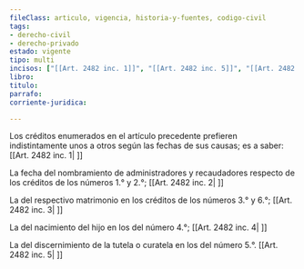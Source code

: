 ```yaml
---
fileClass: articulo, vigencia, historia-y-fuentes, codigo-civil
tags:
- derecho-civil
- derecho-privado
estado: vigente
tipo: multi
incisos: ["[[Art. 2482 inc. 1]]", "[[Art. 2482 inc. 5]]", "[[Art. 2482 inc. 4]]", "[[Art. 2482 inc. 3]]", "[[Art. 2482 inc. 2]]"]
libro:
titulo:
parrafo:
corriente-juridica:

---
```

Los créditos enumerados en el artículo precedente prefieren indistintamente unos a otros según las fechas de sus causas; es a saber: [[Art. 2482 inc. 1| ]]

La fecha del nombramiento de administradores y recaudadores respecto de los créditos de los números 1.° y 2.°; [[Art. 2482 inc. 2| ]]

La del respectivo matrimonio en los créditos de los números 3.° y 6.°; [[Art. 2482 inc. 3| ]]

La del nacimiento del hijo en los del número 4.°; [[Art. 2482 inc. 4| ]]

La del discernimiento de la tutela o curatela en los del número 5.°. [[Art. 2482 inc. 5| ]]